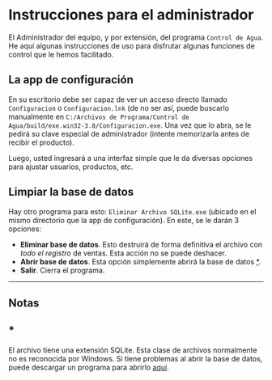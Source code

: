 # Instrucciones para el administrador

El Administrador del equipo, y por extensión, del programa `Control de Agua`. He aquí algunas instrucciones de
uso para disfrutar algunas funciones de control que le hemos facilitado.

## La app de configuración

En su escritorio debe ser capaz de ver un acceso directo llamado `Configuracion` o `Configuracion.lnk` (de no ser así, puede buscarlo manualmente
en `C:/Archivos de Programa/Control de Agua/build/exe.win32-3.8/Configuracion.exe`. Una vez que lo abra, se le pedirá su clave especial de administrador (intente
memorizarla antes de recibir el producto).

Luego, usted ingresará a una interfaz simple que le da diversas opciones para ajustar usuarios, productos, etc.

## Limpiar la base de datos

Hay otro programa para esto: `Eliminar Archivo SQLite.exe` (ubicado en el mismo directorio que la app de configuración). En este, se le darán 3 opciones:

- **Eliminar base de datos**. Esto destruirá de forma definitiva el archivo con _todo el registro_ de ventas. Esta acción no se puede deshacer.
- **Abrir base de datos**. Esta opción simplemente abrirá la base de datos [\*](notas-*).
- **Salir**. Cierra el programa.

****

## Notas

## \*

El archivo tiene una extensión SQLite. Esta clase de archivos normalmente no es reconocida por Windows. Si tiene problemas al abrir la base de datos, puede descargar
un programa para abrirlo [aquí](http://sqlitebrowser.org/).
